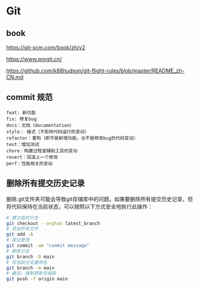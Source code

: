 # Git

## book
https://git-scm.com/book/zh/v2

https://www.progit.cn/

https://github.com/k88hudson/git-flight-rules/blob/master/README_zh-CN.md

## commit 规范
```
feat: 新功能
fix: 修复bug
docs：文档（documentation）
style： 格式（不影响代码运行的变动）
refactor：重构（即不是新增功能，也不是修改bug的代码变动）
test：增加测试
chore：构建过程或辅助工具的变动
revert：回滚上一个修改
perf：性能相关的变动
```

## 删除所有提交历史记录
删除.git文件夹可能会导致git存储库中的问题。如果要删除所有提交历史记录，但将代码保持在当前状态，可以按照以下方式安全地执行此操作：

```bash
# 建立临时分支
git checkout --orphan latest_branch
# 添加所有文件
git add -A
# 提交更改
git commit -am "commit message"
# 删除分支
git branch -D main
# 将当前分支重命名
git branch -m main
# 最后，强制更新存储库
git push -f origin main
```



